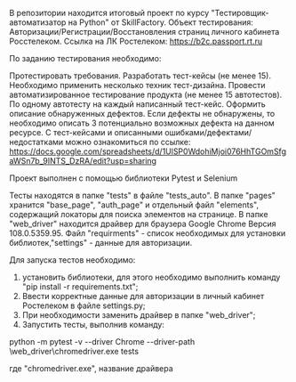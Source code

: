 В репозитории находится итоговый проект по курсу "Тестировщик-автоматизатор на Python" от SkillFactory. Объект тестирования: Авторизации/Регистрации/Восстановления страниц личного кабинета Росстелеком. Ссылка на ЛК Ростелеком: https://b2c.passport.rt.ru

По заданию тестирования необходимо:

Протестировать требования.
Разработать тест-кейсы (не менее 15). Необходимо применить несколько техник тест-дизайна.
Провести автоматизированное тестирование продукта (не менее 15 автотестов). По одному автотесту на каждый написанный тест-кейс.
Оформить описание обнаруженных дефектов. Если дефекты не обнаружены, то необходимо описать 3 потенциально возможных дефекта на данном ресурсе.
С тест-кейсами и описанными ошибками/дефектами/недостатками можно ознакомиться по ссылке: https://docs.google.com/spreadsheets/d/1UlSP0WdohiMjoi076HhTGOmSfgaWSn7b_9INTS_DzRA/edit?usp=sharing

Проект выполнен с помощью библиотеки Pytest и Selenium

Тесты находятся в папке "tests" в файле "tests_auto". В папке "pages" хранится "base_page", "auth_page" и отдельный файл "elements", содержащий локаторы для поиска элементов на странице. В папке "web_driver" находится драйвер для браузера Google Chrome Версия 108.0.5359.95. Файл "requirments" - список необходимых для установки библиотек,"settings" - данные для авторизации.


Для запуска тестов необходимо:
1) установить библиотеки, для этого необходимо выполнить команду "pip install -r requirements.txt";
2) Ввести корректные данные для авторизации в личный кабинет Ростелеком в файле settings.py;
3) При необходимости заменить драйвер в папке "web_driver";
4) Запустить тесты, выполнив команду:

python -m pytest -v --driver Chrome --driver-path \web_driver\chromedriver.exe tests

где "chromedriver.exe", название драйвера
